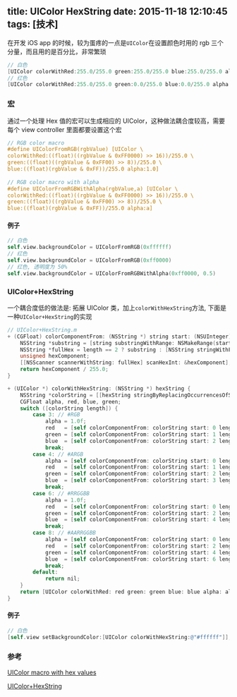 title: UIColor HexString
date: 2015-11-18 12:10:45
tags: [技术]
---
在开发 iOS app 的时候，较为蛋疼的一点是`UIColor`在设置颜色时用的 rgb 三个分量，而且用的是百分比，非常繁琐

```objective-c
// 白色
[UIColor colorWithRed:255.0/255.0 green:255.0/255.0 blue:255.0/255.0 alpha:1.0];
// 红色
[UIColor colorWithRed:255.0/255.0 green:0.0/255.0 blue:0.0/255.0 alpha:1.0];
```

<!-- more -->

### 宏
通过一个处理 Hex 值的宏可以生成相应的 UIColor，这种做法耦合度较高，需要每个 view controller 里面都要设置这个宏

```objective-c
// RGB color macro
#define UIColorFromRGB(rgbValue) [UIColor \
colorWithRed:((float)((rgbValue & 0xFF0000) >> 16))/255.0 \
green:((float)((rgbValue & 0xFF00) >> 8))/255.0 \
blue:((float)(rgbValue & 0xFF))/255.0 alpha:1.0]
 
// RGB color macro with alpha
#define UIColorFromRGBWithAlpha(rgbValue,a) [UIColor \
colorWithRed:((float)((rgbValue & 0xFF0000) >> 16))/255.0 \
green:((float)((rgbValue & 0xFF00) >> 8))/255.0 \
blue:((float)(rgbValue & 0xFF))/255.0 alpha:a]
```

#### 例子
```objective-c
// 白色
self.view.backgroundColor = UIColorFromRGB(0xffffff)
// 红色
self.view.backgroundColor = UIColorFromRGB(0xff0000)
// 红色, 透明度为 50%
self.view.backgroundColor = UIColorFromRGBWithAlpha(0xff0000, 0.5)
```

### UIColor+HexString
一个耦合度低的做法是: 拓展 UIColor 类，加上`colorWithHexString`方法, 下面是一种`UIColor+HexString`的实现

```objective-c
// UIColor+HexString.m
+ (CGFloat) colorComponentFrom: (NSString *) string start: (NSUInteger) start length: (NSUInteger) length {
    NSString *substring = [string substringWithRange: NSMakeRange(start, length)];
    NSString *fullHex = length == 2 ? substring : [NSString stringWithFormat: @"%@%@", substring, substring];
    unsigned hexComponent;
    [[NSScanner scannerWithString: fullHex] scanHexInt: &hexComponent];
    return hexComponent / 255.0;
}

+ (UIColor *) colorWithHexString: (NSString *) hexString {
    NSString *colorString = [[hexString stringByReplacingOccurrencesOfString: @"#" withString: @""] uppercaseString];
    CGFloat alpha, red, blue, green;
    switch ([colorString length]) {
        case 3: // #RGB
            alpha = 1.0f;
            red   = [self colorComponentFrom: colorString start: 0 length: 1];
            green = [self colorComponentFrom: colorString start: 1 length: 1];
            blue  = [self colorComponentFrom: colorString start: 2 length: 1];
            break;
        case 4: // #ARGB
            alpha = [self colorComponentFrom: colorString start: 0 length: 1];
            red   = [self colorComponentFrom: colorString start: 1 length: 1];
            green = [self colorComponentFrom: colorString start: 2 length: 1];
            blue  = [self colorComponentFrom: colorString start: 3 length: 1];          
            break;
        case 6: // #RRGGBB
            alpha = 1.0f;
            red   = [self colorComponentFrom: colorString start: 0 length: 2];
            green = [self colorComponentFrom: colorString start: 2 length: 2];
            blue  = [self colorComponentFrom: colorString start: 4 length: 2];                      
            break;
        case 8: // #AARRGGBB
            alpha = [self colorComponentFrom: colorString start: 0 length: 2];
            red   = [self colorComponentFrom: colorString start: 2 length: 2];
            green = [self colorComponentFrom: colorString start: 4 length: 2];
            blue  = [self colorComponentFrom: colorString start: 6 length: 2];                      
            break;
        default:
            return nil;
    }
    return [UIColor colorWithRed: red green: green blue: blue alpha: alpha];
}
```

#### 例子

```objective-c
// 白色
[self.view setBackgroundColor:[UIColor colorWithHexString:@"#ffffff"]];
```


### 参考
[UIColor macro with hex values](http://cocoamatic.blogspot.com/2010/07/uicolor-macro-with-hex-values.html)

[UIColor+HexString](https://github.com/kevinrenskers/UIColor-HexString)
